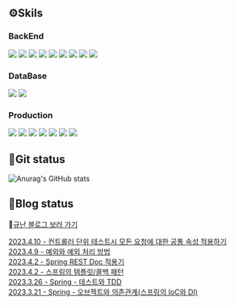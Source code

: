 
<h2>⚙️Skils</h2>
<section>
</div>
    <h3>BackEnd</h3>
<div>
    <img src="https://img.shields.io/badge/Java-ED8B00?style=flat-sqaure&logo=coffeeScript&logoColor=white">
    <img src="https://img.shields.io/badge/Spring%20Boot-6DB33F?style=flat-sqaure&logo=springBoot&logoColor=white">
    <img src="https://img.shields.io/badge/Spring%20REST%20Doc-6DB33F?style=flat-sqaure&logo=spring&logoColor=white">
    <img src="https://img.shields.io/badge/Spring%20Security-6DB33F?style=flat-sqaure&logo=springSecurity&logoColor=white">
    <!-- <img src="https://img.shields.io/badge/Spring%20Batch-6DB33F?style=flat-sqaure&logo=bookStack&logoColor=white"> -->
    <img src="https://img.shields.io/badge/Spring%20Data%20Jpa-6DB33F?style=flat-sqaure&logo=aqua&logoColor=white">
    <img src="https://img.shields.io/badge/QueryDsl-5d9bb9?style=flat-sqaure&logo=ApacheECharts&logoColor=white">
    <img src="https://img.shields.io/badge/Json%20Web%20Token-442e2e?style=flat-sqaure&logo=jSONWebTokens&logoColor=white">
    <img src="https://img.shields.io/badge/OAuth2-EC1C24?style=flat-sqaure&logo=Authy&logoColor=white">
    <img src="https://img.shields.io/badge/RabbitMQ-FF6600?style=flat-sqaure&logo=rabbitMq&logoColor=white">
    <!-- <img src="https://img.shields.io/badge/Stomp-3b5c6b?style=flat-sqaure&logo=Lospec&logoColor=white"> -->
</div>
<h3>DataBase</h3>
<div>
    <img src="https://img.shields.io/badge/MySql-4479A1?style=flat-sqaure&logo=mysql&logoColor=white">
    <img src="https://img.shields.io/badge/MariaDB-4479A1?style=flat-sqaure&logo=mariadb&logoColor=white">
    <!-- <img src="https://img.shields.io/badge/Redis-DC382D?style=flat-sqaure&logo=redis&logoColor=white"> -->
    <!-- <img src="https://img.shields.io/badge/Mongo%20DB-47A248?style=flat-sqaure&logo=mongoDb&logoColor=white"> -->
</div>
<h3>Production</h3>
<div>
    <img src="https://img.shields.io/badge/Amazon%20Web%20Services-232F3E?style=flat-sqaure&logo=amazonAWS&logoColor=white">
    <img src="https://img.shields.io/badge/AWS%20EC2-FF9900?style=flat-sqaure&logo=amazonEC2&logoColor=white">
    <img src="https://img.shields.io/badge/AWS%20S3-569A31?style=flat-sqaure&logo=amazonS3&logoColor=white">
    <img src="https://img.shields.io/badge/AWS%20RDS-527FFF?style=flat-sqaure&logo=amazonRDS&logoColor=white">
    <img src="https://img.shields.io/badge/NGINX-009639?style=flat-sqaure&logo=nginx&logoColor=white">
    <img src="https://img.shields.io/badge/Jenkins-D24939?style=flat-sqaure&logo=Jenkins&logoColor=white">
    <img src="https://img.shields.io/badge/Docker-2496ED?style=flat-sqaure&logo=docker&logoColor=white">
</div>
</section>
<h2>🧱Git status</h2>

![Anurag's GitHub stats](https://github-readme-stats.vercel.app/api?username=rbsks&show_icons=true&theme=default)<br>

<h2>📒Blog status</h2>

📖[규난 블로그 보러 가기](https://rbsks.tistory.com/)


[2023.4.10 -  컨트롤러 단위 테스트시 모든 요청에 대한 공통 속성 적용하기](https://rbsks.tistory.com/48) <br>
[2023.4.9 -  예외와 예외 처리 방법](https://rbsks.tistory.com/47) <br>
[2023.4.2 -  Spring REST Doc 적용기](https://rbsks.tistory.com/46) <br>
[2023.4.2 -  스프링의 템플릿/콜백 패턴](https://rbsks.tistory.com/45) <br>
[2023.3.26 -  Spring - 테스트와 TDD](https://rbsks.tistory.com/44) <br>
[2023.3.21 -  Spring - 오브젝트와 의존관계(스프링의 IoC와 DI)](https://rbsks.tistory.com/43) <br>
